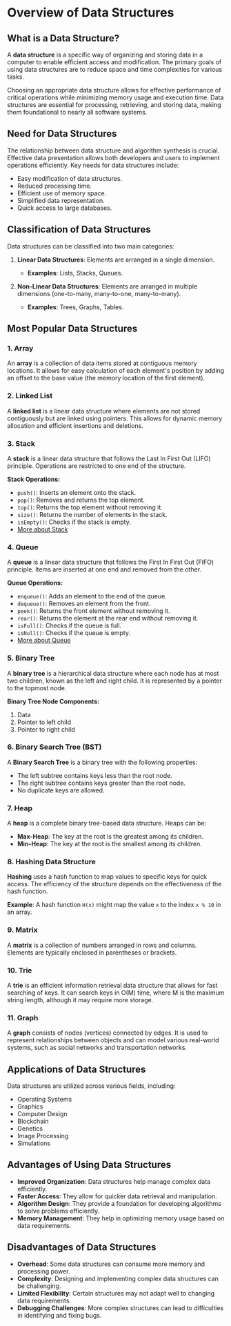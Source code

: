 # Overview of Data Structures

## What is a Data Structure?
A **data structure** is a specific way of organizing and storing data in a computer to enable efficient access and modification. The primary goals of using data structures are to reduce space and time complexities for various tasks. 

Choosing an appropriate data structure allows for effective performance of critical operations while minimizing memory usage and execution time. Data structures are essential for processing, retrieving, and storing data, making them foundational to nearly all software systems.

## Need for Data Structures
The relationship between data structure and algorithm synthesis is crucial. Effective data presentation allows both developers and users to implement operations efficiently. Key needs for data structures include:
- Easy modification of data structures.
- Reduced processing time.
- Efficient use of memory space.
- Simplified data representation.
- Quick access to large databases.

## Classification of Data Structures
Data structures can be classified into two main categories:

1. **Linear Data Structures**: Elements are arranged in a single dimension.
   - **Examples**: Lists, Stacks, Queues.

2. **Non-Linear Data Structures**: Elements are arranged in multiple dimensions (one-to-many, many-to-one, many-to-many).
   - **Examples**: Trees, Graphs, Tables.

## Most Popular Data Structures

### 1. Array
An **array** is a collection of data items stored at contiguous memory locations. It allows for easy calculation of each element's position by adding an offset to the base value (the memory location of the first element).

### 2. Linked List
A **linked list** is a linear data structure where elements are not stored contiguously but are linked using pointers. This allows for dynamic memory allocation and efficient insertions and deletions.

### 3. Stack
A **stack** is a linear data structure that follows the Last In First Out (LIFO) principle. Operations are restricted to one end of the structure.

**Stack Operations:**
- `push()`: Inserts an element onto the stack.
- `pop()`: Removes and returns the top element.
- `top()`: Returns the top element without removing it.
- `size()`: Returns the number of elements in the stack.
- `isEmpty()`: Checks if the stack is empty.
- [More about Stack](https://github.com/henok-getahun/DataStructureAndAlgorithm-DSA-/blob/main/STACK.md)


### 4. Queue
A **queue** is a linear data structure that follows the First In First Out (FIFO) principle. Items are inserted at one end and removed from the other.

**Queue Operations:**
- `enqueue()`: Adds an element to the end of the queue.
- `dequeue()`: Removes an element from the front.
- `peek()`: Returns the front element without removing it.
- `rear()`: Returns the element at the rear end without removing it.
- `isFull()`: Checks if the queue is full.
- `isNull()`: Checks if the queue is empty.
- [More about Queue](https://github.com/henok-getahun/DataStructureAndAlgorithm-DSA-/blob/main/QUEUE.md)
### 5. Binary Tree
A **binary tree** is a hierarchical data structure where each node has at most two children, known as the left and right child. It is represented by a pointer to the topmost node.

**Binary Tree Node Components:**
1. Data
2. Pointer to left child
3. Pointer to right child

### 6. Binary Search Tree (BST)
A **Binary Search Tree** is a binary tree with the following properties:
- The left subtree contains keys less than the root node.
- The right subtree contains keys greater than the root node.
- No duplicate keys are allowed.

### 7. Heap
A **heap** is a complete binary tree-based data structure. Heaps can be:
- **Max-Heap**: The key at the root is the greatest among its children.
- **Min-Heap**: The key at the root is the smallest among its children.

### 8. Hashing Data Structure
**Hashing** uses a hash function to map values to specific keys for quick access. The efficiency of the structure depends on the effectiveness of the hash function.

**Example**: A hash function `H(x)` might map the value `x` to the index `x % 10` in an array.

### 9. Matrix
A **matrix** is a collection of numbers arranged in rows and columns. Elements are typically enclosed in parentheses or brackets.

### 10. Trie
A **trie** is an efficient information retrieval data structure that allows for fast searching of keys. It can search keys in O(M) time, where M is the maximum string length, although it may require more storage.

### 11. Graph
A **graph** consists of nodes (vertices) connected by edges. It is used to represent relationships between objects and can model various real-world systems, such as social networks and transportation networks.

## Applications of Data Structures
Data structures are utilized across various fields, including:
- Operating Systems
- Graphics
- Computer Design
- Blockchain
- Genetics
- Image Processing
- Simulations

## Advantages of Using Data Structures
- **Improved Organization**: Data structures help manage complex data efficiently.
- **Faster Access**: They allow for quicker data retrieval and manipulation.
- **Algorithm Design**: They provide a foundation for developing algorithms to solve problems efficiently.
- **Memory Management**: They help in optimizing memory usage based on data requirements.

## Disadvantages of Data Structures
- **Overhead**: Some data structures can consume more memory and processing power.
- **Complexity**: Designing and implementing complex data structures can be challenging.
- **Limited Flexibility**: Certain structures may not adapt well to changing data requirements.
- **Debugging Challenges**: More complex structures can lead to difficulties in identifying and fixing bugs.
